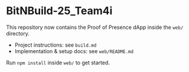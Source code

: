﻿# BitNBuild-25_Team4i

This repository now contains the Proof of Presence dApp inside the `web/` directory.

- Project instructions: see `build.md`
- Implementation & setup docs: see `web/README.md`

Run `npm install` inside `web/` to get started.
